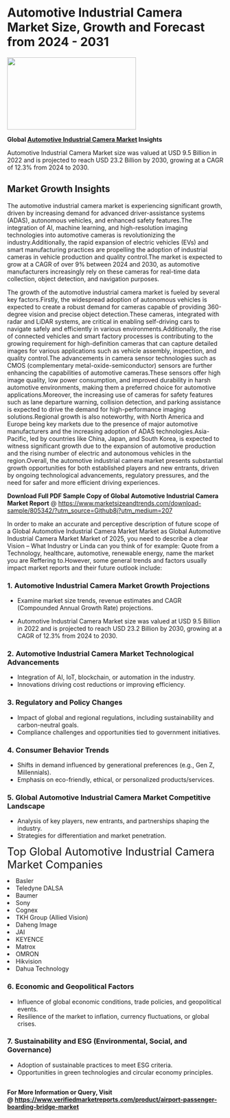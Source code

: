 <H1>Automotive Industrial Camera Market Size, Growth and Forecast from 2024 - 2031</H1><img class="aligncenter size-medium wp-image-584254" src="https://thirdeyenews.in/wp-content/uploads/2024/09/Global-Market-Research-300x168.jpeg" alt="" width="300" height="168" /><p><strong>Global&nbsp;<a href="https://www.marketsizeandtrends.com/download-sample/805342/?utm_source=Github8j?utm_medium=207">Automotive Industrial Camera Market</a> Insights</strong></p><p>Automotive Industrial Camera Market size was valued at USD 9.5 Billion in 2022 and is projected to reach USD 23.2 Billion by 2030, growing at a CAGR of 12.3% from 2024 to 2030.</p><p><h2>Market Growth Insights</h2> <p>The automotive industrial camera market is experiencing significant growth, driven by increasing demand for advanced driver-assistance systems (ADAS), autonomous vehicles, and enhanced safety features.The integration of AI, machine learning, and high-resolution imaging technologies into automotive cameras is revolutionizing the industry.Additionally, the rapid expansion of electric vehicles (EVs) and smart manufacturing practices are propelling the adoption of industrial cameras in vehicle production and quality control.The market is expected to grow at a CAGR of over 9% between 2024 and 2030, as automotive manufacturers increasingly rely on these cameras for real-time data collection, object detection, and navigation purposes.</p> <p>The growth of the automotive industrial camera market is fueled by several key factors.Firstly, the widespread adoption of autonomous vehicles is expected to create a robust demand for cameras capable of providing 360-degree vision and precise object detection.These cameras, integrated with radar and LiDAR systems, are critical in enabling self-driving cars to navigate safely and efficiently in various environments.Additionally, the rise of connected vehicles and smart factory processes is contributing to the growing requirement for high-definition cameras that can capture detailed images for various applications such as vehicle assembly, inspection, and quality control.The advancements in camera sensor technologies such as CMOS (complementary metal-oxide-semiconductor) sensors are further enhancing the capabilities of automotive cameras.These sensors offer high image quality, low power consumption, and improved durability in harsh automotive environments, making them a preferred choice for automotive applications.Moreover, the increasing use of cameras for safety features such as lane departure warning, collision detection, and parking assistance is expected to drive the demand for high-performance imaging solutions.Regional growth is also noteworthy, with North America and Europe being key markets due to the presence of major automotive manufacturers and the increasing adoption of ADAS technologies.Asia-Pacific, led by countries like China, Japan, and South Korea, is expected to witness significant growth due to the expansion of automotive production and the rising number of electric and autonomous vehicles in the region.Overall, the automotive industrial camera market presents substantial growth opportunities for both established players and new entrants, driven by ongoing technological advancements, regulatory pressures, and the need for safer and more efficient driving experiences.</p> <p><span class=""><strong>Download Full PDF Sample Copy of Global Automotive Industrial Camera Market Report</strong> @ <a href="https://www.marketsizeandtrends.com/download-sample/805342/?utm_source=Github8j?utm_medium=207" target="_blank">https://www.marketsizeandtrends.com/download-sample/805342/?utm_source=Github8j?utm_medium=207</a></span></p><p>In order to make an accurate and perceptive description of future scope of a Global&nbsp;Automotive Industrial Camera Market Market as Global&nbsp;Automotive Industrial Camera Market Market of 2025, you need to describe a clear Vision &ndash; What Industry or Linda can you think of for example: Quote from a Technology, healthcare, automotive, renewable energy, name the market you are Reffering to.However, some general trends and factors usually impact market reports and their future outlook include:</p><h3>1.&nbsp;<strong>Automotive Industrial Camera Market Growth Projections</strong></h3><ul><li>Examine market size trends, revenue estimates and CAGR (Compounded Annual Growth Rate) projections.</li><li><p>Automotive Industrial Camera Market size was valued at USD 9.5 Billion in 2022 and is projected to reach USD 23.2 Billion by 2030, growing at a CAGR of 12.3% from 2024 to 2030.</p></li></ul><h3>2.&nbsp;<strong>Automotive Industrial Camera Market Technological Advancements</strong></h3><ul><li>Integration of AI, IoT, blockchain, or automation in the industry.</li><li>Innovations driving cost reductions or improving efficiency.</li></ul><h3>3.&nbsp;<strong>Regulatory and Policy Changes</strong></h3><ul><li>Impact of global and regional regulations, including sustainability and carbon-neutral goals.</li><li>Compliance challenges and opportunities tied to government initiatives.</li></ul><h3>4.&nbsp;<strong>Consumer Behavior Trends</strong></h3><ul><li>Shifts in demand influenced by generational preferences (e.g., Gen Z, Millennials).</li><li>Emphasis on eco-friendly, ethical, or personalized products/services.</li></ul><h3>5.&nbsp;<strong>Global Automotive Industrial Camera Market Competitive Landscape</strong></h3><ul><li>Analysis of key players, new entrants, and partnerships shaping the industry.</li><li>Strategies for differentiation and market penetration.</li></ul><p data-pm-slice="1 1 []"><span style="color: inherit; font-family: inherit; font-size: 25px;">Top Global Automotive Industrial Camera Market Companies</span></p><div class="" data-test-id=""><p><li>Basler</li><li> Teledyne DALSA</li><li> Baumer</li><li> Sony</li><li> Cognex</li><li> TKH Group (Allied Vision)</li><li> Daheng Image</li><li> JAI</li><li> KEYENCE</li><li> Matrox</li><li> OMRON</li><li> Hikvision</li><li> Dahua Technology</li></p></div><h3>6.&nbsp;<strong>Economic and Geopolitical Factors</strong></h3><ul><li>Influence of global economic conditions, trade policies, and geopolitical events.</li><li>Resilience of the market to inflation, currency fluctuations, or global crises.</li></ul><h3>7.&nbsp;<strong>Sustainability and ESG (Environmental, Social, and Governance)</strong></h3><ul><li>Adoption of sustainable practices to meet ESG criteria.</li><li>Opportunities in green technologies and circular economy principles.</li></ul><h2><strong style="font-size: 14px;">For More Information or Query, Visit @&nbsp;</strong><a style="background-color: #ffffff; font-size: 14px;" href="https://www.marketsizeandtrends.com/report/automotive-industrial-camera-market/" target="_blank">https://www.verifiedmarketreports.com/product/airport-passenger-boarding-bridge-market</a></h2>